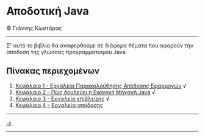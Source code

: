 # Αποδοτική Java
© Γιάννης Κωστάρας

---

Σ' αυτό το βιβλίο θα αναφερθούμε σε διάφορα θέματα που αφορούν την απόδοση της γλώσσας προγραμματισμού Java. 

## Πίνακας περιεχομένων

1. [Κεφάλαιο 1 - Εργαλεία Παρακολούθησης Απόδοσης Εφαρμογών](OS_Performance_Monitoring/README.md) √
2. [Κεφάλαιο 2 - Πώς δουλεύει η Εικονική Μηχανή Java](JavaPerformance1/README.md) √
3. [Κεφάλαιο 3 - Εργαλεία επίβλεψης](JavaPerformance2/README.md) √
4. [Κεφάλαιο 4 - Εργαλεία απόδοσης](JavaPerformance3/README.md)

---

[->](OS_Performance_Monitoring/README.md)

---